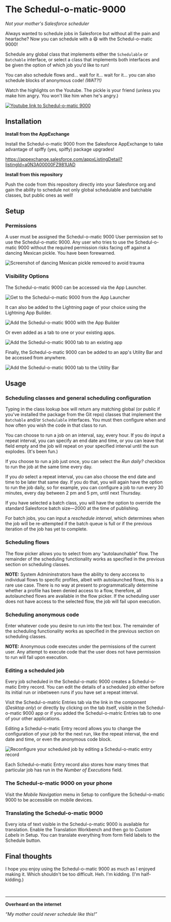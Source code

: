 # The Schedul-o-matic-9000

*Not your mother's Salesforce scheduler*

Always wanted to schedule jobs in Salesforce but without all the pain and heartache? Now you can schedule with a :smile: with the Schedul-o-matic 9000!

Schedule any global class that implements either the `Schedulable` or `Batchable` interface, or select a class that implements both interfaces and be given the option of which job you'd like to run!

You can also schedule flows and... wait for it... wait for it... you can also schedule blocks of anonymous code! *(WAT?!)*

Watch the highlights on the Youtube. The pickle is your friend (unless you make him angry. You won't like him when he's angry.)

[![Youtube link to Schedul-o-matic 9000](http://img.youtube.com/vi/fX3KiqsyT6k/0.jpg)](http://www.youtube.com/watch?v=fX3KiqsyT6k)

## Installation ##

**Install from the AppExchange**

Install the Schedul-o-matic 9000 from the Salesforce AppExchange to take advantage of spiffy (yes, spiffy) package upgrades!

https://appexchange.salesforce.com/appxListingDetail?listingId=a0N3A00000FZ981UAD



**Install from this repository**

Push the code from this repository directly into your Salesforce org and gain the ability to schedule not only global schedulable and batchable classes, but public ones as well!


## Setup ##

### Permissions ###

A user must be assigned the Schedul-o-matic 9000 User permission set to use the Schedul-o-matic 9000. Any user who tries to use the Schedul-o-matic 9000 without the required permission risks facing off against a dancing Mexican pickle. You have been forewarned.

![Screenshot of dancing Mexican pickle removed to avoid trauma](/readme-extras/removed-pickle.png)

### Visibility Options ###

The Schedul-o-matic 9000 can be accessed via the App Launcher.

![Get to the Schedul-o-matic 9000 from the App Launcher](/readme-extras/app-launcher.gif)

It can also be added to the Lightning page of your choice using the Lightning App Builder.

![Add the Schedul-o-matic 9000 with the App Builder](/readme-extras/app-builder.gif)

Or even added as a tab to one or your existing apps.

![Add the Schedul-o-matic 9000 tab to an existing app](/readme-extras/new-tab.gif)

Finally, the Schedul-o-matic 9000 can be added to an app's Utility Bar and be accessed from anywhere.

![Add the Schedul-o-matic 9000 tab to the Utility Bar](/readme-extras/utility-bar.gif)

## Usage ##

### Scheduling classes and general scheduling configuration ###

Typing in the class lookup box will return any matching global (or public if you've installed the package from the Git repo) classes that implement the `Batchable` and/or `Schedulable` interfaces. You must then configure when and how often you wish the code in that class to run.

You can choose to run a job on an interval, say, every hour. If you do input a repeat interval, you can specify an end date and time, or you can leave that field empty and the job will repeat on your specified interval until the sun explodes. (It's been fun.)

If you choose to run a job just once, you can select the *Run daily?* checkbox to run the job at the same time every day.

If you *do* select a repeat interval, you can also choose the end date and time to be later that same day. If you do that, you will again have the option to run the job daily, so for example, you can configure a job to run every 30 minutes, every day between 2 pm and 5 pm, until next Thursday.

If you have selected a batch class, you will have the option to override the standard Salesforce batch size—2000 at the time of publishing.

For batch jobs, you can input a *reschedule interval*, which determines when the job will be re-attempted if the batch queue is full or if the previous iteration of the job has yet to complete.

### Scheduling flows ###

The flow picker allows you to select from any “autolaunchable” flow. The remainder of the scheduling functionality works as specified in the previous section on scheduling classes.

**NOTE:** System Admininstrators have the ability to deny acccess to individual flows to specific profiles, albeit with autolaunched flows, this is a rare use case. There is no way at present to programmatically determine whether a profile has been denied access to a flow, therefore, all autolaunched flows are available in the flow picker. If the scheduling user does not have access to the selected flow, the job will fail upon execution.

### Scheduling anonymous code ###

Enter whatever code you desire to run into the text box. The remainder of the scheduling functionality works as specified in the previous section on scheduling classes.

**NOTE:** Anonymous code executes under the permissions of the current user. Any attempt to execute code that the user does not have permission to run will fail upon execution.

### Editing a scheduled job ###

Every job scheduled in the Schedul-o-matic 9000 creates a Schedul-o-matic Entry record. You can edit the details of a scheduled job either before its initial run or inbetween runs if you have set a repeat interval.

Visit the Schedul-o-matric Entries tab via the link in the component (*Desktop only*) or directly by clicking on the tab itself, visible in the Schedul-o-matic 9000 app or if you added the Schedul-o-matric Entries tab to one of your other applications.

Editing a Schedul-o-matic Entry record allows you to change the configuration of your job for the next run, like the repeat interval, the end date and time, or even the anonymous code block.

![Reconfigure your scheduled job by editing a Schedul-o-matic entry record](/readme-extras/edit-entry.gif)

Each Schedul-o-matic Entry record also stores how many times that particular job has run in the *Number of Executions* field.

### The Schedul-o-matic 9000 on your phone ###

Visit the *Mobile Navigation* menu in Setup to configure the Schedul-o-matic 9000 to be accessible on mobile devices.

### Translating the Schedul-o-matic 9000 ###

Every iota of text visible in the Schedul-o-matic 9000 is available for translation. Enable the Translation Workbench and then go to *Custom Labels* in Setup. You can translate everything from form field labels to the Schedule button.

## Final thoughts ##

I hope you enjoy using the Schedul-o-matic 9000 as much as I enjoyed making it. Which shouldn't be too difficult. Heh. I'm kidding. (I'm half-kidding.)

<br>

***
**Overheard on the internet**

*“My mother could never schedule like this!”*
